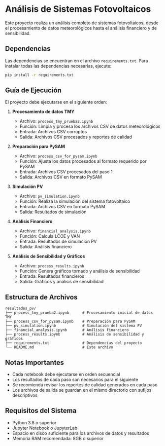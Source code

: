 # Análisis de Sistemas Fotovoltaicos

Este proyecto realiza un análisis completo de sistemas fotovoltaicos, desde el procesamiento de datos meteorológicos hasta el análisis financiero y de sensibilidad.

## Dependencias

Las dependencias se encuentran en el archivo `requirements.txt`. Para instalar todas las dependencias necesarias, ejecute:

```bash
pip install -r requirements.txt
```

## Guía de Ejecución

El proyecto debe ejecutarse en el siguiente orden:

1. **Procesamiento de datos TMY**
   - Archivo: `process_tmy_prueba2.ipynb`
   - Función: Limpia y procesa los archivos CSV de datos meteorológicos
   - Entrada: Archivos CSV corruptos
   - Salida: Archivos CSV procesados y reportes de calidad

2. **Preparación para PySAM**
   - Archivo: `process_csv_for_pysam.ipynb`
   - Función: Ajusta los datos procesados al formato requerido por PySAM
   - Entrada: Archivos CSV procesados del paso 1
   - Salida: Archivos CSV en formato PySAM

3. **Simulación PV**
   - Archivo: `pv_simulation.ipynb`
   - Función: Realiza la simulación del sistema fotovoltaico
   - Entrada: Archivos CSV en formato PySAM
   - Salida: Resultados de simulación

4. **Análisis Financiero**
   - Archivo: `financial_analysis.ipynb`
   - Función: Calcula LCOE y VAN
   - Entrada: Resultados de simulación PV
   - Salida: Análisis financiero

5. **Análisis de Sensibilidad y Gráficos**
   - Archivo: `process_results.ipynb`
   - Función: Genera gráficos tornado y análisis de sensibilidad
   - Entrada: Resultados financieros
   - Salida: Gráficos y análisis de sensibilidad

## Estructura de Archivos

```
resultados_pv/
├── process_tmy_prueba2.ipynb      # Procesamiento inicial de datos TMY
├── process_csv_for_pysam.ipynb    # Preparación para PySAM
├── pv_simulation.ipynb            # Simulación del sistema PV
├── financial_analysis.ipynb       # Análisis financiero
├── process_results.ipynb          # Análisis de sensibilidad y gráficos
├── requirements.txt               # Dependencias del proyecto
└── README.md                      # Este archivo
```

## Notas Importantes

- Cada notebook debe ejecutarse en orden secuencial
- Los resultados de cada paso son necesarios para el siguiente
- Se recomienda revisar los reportes de calidad generados en cada paso
- Los archivos de salida se guardan en el mismo directorio con sufijos descriptivos

## Requisitos del Sistema

- Python 3.8 o superior
- Jupyter Notebook o JupyterLab
- Espacio en disco suficiente para los archivos de datos y resultados
- Memoria RAM recomendada: 8GB o superior 